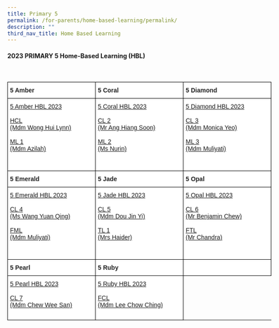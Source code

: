 ```yaml
---
title: Primary 5
permalink: /for-parents/home-based-learning/permalink/
description: ""
third_nav_title: Home Based Learning
---
```

#### **2023 PRIMARY 5 Home-Based Learning (HBL)**
<br>
<style type="text/css">
.tg  {border-collapse:collapse;border-spacing:0;}
.tg td{border-color:black;border-style:solid;border-width:1px;font-family:Arial, sans-serif;font-size:14px;
  overflow:hidden;padding:10px 5px;word-break:normal;}
.tg th{border-color:black;border-style:solid;border-width:1px;font-family:Arial, sans-serif;font-size:14px;
  font-weight:normal;overflow:hidden;padding:10px 5px;word-break:normal;}
.tg .tg-clhh{background-color:#FFF;color:#222;font-weight:bold;text-align:left;vertical-align:middle}
.tg .tg-6ua2{background-color:#FFF;border-color:inherit;color:#222;font-weight:bold;text-align:left;vertical-align:middle}
.tg .tg-1ppo{background-color:#FFF;color:#222;text-align:left;vertical-align:middle}
.tg .tg-yq3i{background-color:#FFF;color:#231F20;text-align:left;vertical-align:middle}
</style>
<table style="undefined;table-layout: fixed; width: 800px" class="tg">
<colgroup>
<col style="width: 200px">
<col style="width: 200px">
<col style="width: 200px">
</colgroup>
<thead>
  <tr>
    <th class="tg-clhh">5 Amber</th>
    <th class="tg-clhh">5 Coral</th>
    <th class="tg-clhh">5 Diamond</th>
  </tr>
</thead>
<tbody>
    <tr>
    <td class="tg-1ppo">
			<a target="_blank" href="https://docs.google.com/spreadsheets/d/1TdjDosurBPgTFL2SJdYs8gSaa7q5EIPrO0k4rGB1z0s/edit?usp=drive_link">5 Amber HBL 2023</a><br><br>
      <a target="_blank" href="https://docs.google.com/spreadsheets/d/1CyV5-JxwVQJxtsqsQSLq47vkmGVvSc8miGrkjRjwYEM/edit?usp=drive_link">HCL<br>(Mdm Wong Hui Lynn)</a><br><br>
			<a target="_blank" href="https://docs.google.com/spreadsheets/d/1CaqqNsEG3seeqxgxsLqwEPlOouuod9oa/edit?usp=drive_link&amp;ouid=118052901982246903681&amp;rtpof=true&amp;sd=true">ML 1<br>(Mdm Azilah)</a><br><br><br>
</td>
	    <td class="tg-1ppo">
      <a target="_blank" href="https://docs.google.com/spreadsheets/d/1TkR_HYjlt3KKfE8vw_xK2lxX4Amr6uZCb5_OPA6y8Ig/edit?usp=drive_link">5 Coral HBL 2023</a><br><br>
			<a target="_blank" href="https://docs.google.com/spreadsheets/d/1Jx15uGNpp4qUZveVwD2AR9B85aE7z1mDmbunc77yjDs/edit?usp=drive_link">CL 2<br>(Mr Ang Hiang Soon)</a><br><br>
		<a target="_blank" href="https://docs.google.com/spreadsheets/d/17mbxlYLYutipCXYiRta2y4JE4vZ6-y8R/edit?usp=drive_link&amp;ouid=118052901982246903681&amp;rtpof=true&amp;sd=true">ML 2<br>(Ms Nurin)</a><br><br><br>
			</td>
	   <td class="tg-1ppo">
      <a target="_blank" href="https://docs.google.com/spreadsheets/d/1LL21BS_y5O7PMx0vcvUFMOOc7YmczcRl2E3F-Mcosf8/edit?usp=drive_link">5 Diamond HBL 2023</a><br><br>
			<a target="_blank" href="https://docs.google.com/spreadsheets/d/1to5TMsQL3Vouhh0Qv7rhgEXdwF2iD66wU_AMaztD6pE/edit?usp=drive_link">CL 3<br>(Mdm Monica Yeo)</a><br><br>
			 <a target="_blank" href="https://docs.google.com/spreadsheets/d/1z3eD6OeLCrbDa1ezeflp-qHN1lqMfYcp/edit?usp=drive_link&amp;ouid=118052901982246903681&amp;rtpof=true&amp;sd=true">ML 3<br>(Mdm Muliyati)</a><br><br><br>
</td></tr>
			</tbody><thead>
  <tr>
    <th class="tg-clhh">5 Emerald</th>
    <th class="tg-clhh">5 Jade</th>
    <th class="tg-clhh">5 Opal</th>
  </tr>
</thead>
<tbody>
    <tr>
    <td class="tg-1ppo">
      <a target="_blank" href="https://docs.google.com/spreadsheets/d/1CUHkuyhStzqzYBhlYDDCsEEKhHqGnizFoISdzUJDA2E/edit?usp=drive_link">5 Emerald HBL 2023</a><br><br>
			<a target="_blank" href="https://docs.google.com/spreadsheets/d/14wdzRTKBOuvoN6I6eDa5Nsc05v1z_OxpvyIKjfpUiF0/edit?usp=drive_link">CL 4<br>(Ms Wang Yuan Qing)</a><br><br>
			<a target="_blank" href="https://docs.google.com/spreadsheets/d/1yJz23ZF8EorBSbSnlx0lo84e-PDZ-t60/edit?usp=drive_link&amp;ouid=118052901982246903681&amp;rtpof=true&amp;sd=true">FML<br>(Mdm Muliyati)</a><br><br><br>
			</td>
	    <td class="tg-1ppo">
      <a target="_blank" href="https://docs.google.com/spreadsheets/d/1YFm5JNaB7Y3oawktKf9tIRnS_tkT_6aj01N7qbzeDfE/edit?usp=drive_link">5 Jade HBL 2023</a><br><br>
			<a target="_blank" href="https://docs.google.com/spreadsheets/d/15tclv1SZ4mcpPs9Enq7feWEGzWFYugYDeHyRLn9FF_w/edit?usp=drive_link">CL 5<br>(Mdm Dou Jin Yi)</a><br><br>
				   <a target="_blank" href="https://docs.google.com/spreadsheets/d/1yUB67YqNfxTfgkiMb4h0BAmCWBWJO9gXaaWcWTGBvsQ/edit?usp=drive_link">TL 1<br>(Mrs Haider)</a><br><br><br>
			</td>
	   <td class="tg-1ppo">
      <a target="_blank" href="https://docs.google.com/spreadsheets/d/1M4iN8S2S-_koi_1gNA1uPEoqbf7PKT3nXPmD4n7B784/edit?usp=drive_link">5 Opal HBL 2023</a><br><br>
			<a target="_blank" href="https://docs.google.com/spreadsheets/d/1DmrhK4OrRCZ3r93-tY0BA5r4puoaQ6O7lKIB_2Ofn1s/edit?usp=drive_link">CL 6<br>(Mr Benjamin Chew)</a><br><br>
			 		<a target="_blank" href="https://docs.google.com/spreadsheets/d/1ygI6wRnxYkSEYDVzirr-45I_JIE3isTDi6BkgvDCfy8/edit?usp=drive_link">FTL<br>(Mr Chandra)</a><br><br><br>
			</td></tr></tbody>
					<thead>
  <tr>
    <th class="tg-clhh">5 Pearl</th>
    <th class="tg-clhh">5 Ruby</th>
    <th class="tg-clhh"></th>
  </tr>
</thead>
<tbody>
    <tr>
    <td class="tg-1ppo">
      <a target="_blank" href="https://docs.google.com/spreadsheets/d/1mPMIEqekgDEBztSZJG7BSSHdmISHwxEVlnZgX6_fiQ0/edit?usp=drive_link">5 Pearl HBL 2023</a><br><br>
			     <a target="_blank" href="https://docs.google.com/spreadsheets/d/1eNeoLwsgvoE4iYrXAGiwo0ITklEnXG32Pd6cXrnfA8k/edit?usp=drive_link">CL 7<br>(Mdm Chew Wee San) </a><br><br></td>
			   <td class="tg-1ppo">
      <a target="_blank" href="https://docs.google.com/spreadsheets/d/18xJcbERXVdTAeZotRQfWA6FGuYzXX7cYaSoCdqIwXlo/edit?usp=drive_link">5 Ruby HBL 2023</a><br><br>
			     <a target="_blank" href="https://docs.google.com/spreadsheets/d/1CYbPe-LL7JITTXQTp3fBtmK3nH4wGLfX8C5lehEYtv0/edit?usp=drive_link">FCL<br>(Mdm Lee Chow Ching)</a><br><br></td>
	</tr></tbody></table>